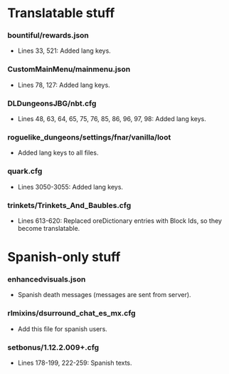 # Translatable stuff
### bountiful/rewards.json
- Lines 33, 521:  Added lang keys.   

### CustomMainMenu/mainmenu.json
- Lines 78, 127: Added lang keys.  

### DLDungeonsJBG/nbt.cfg
- Lines 48, 63, 64, 65, 75, 76, 85, 86, 96, 97, 98: Added lang keys.    

### roguelike_dungeons/settings/fnar/vanilla/loot
- Added lang keys to all files.  

### quark.cfg
- Lines 3050-3055: Added lang keys.  

### trinkets/Trinkets_And_Baubles.cfg
- Lines 613-620: Replaced oreDictionary entries with Block Ids, so they become translatable.

# Spanish-only stuff
### enhancedvisuals.json
- Spanish death messages (messages are sent from server).

### rlmixins/dsurround_chat_es_mx.cfg
- Add this file for spanish users.  

### setbonus/1.12.2.009+.cfg
- Lines 178-199, 222-259: Spanish texts.
